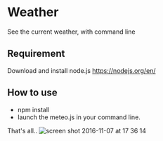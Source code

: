 # Weather
See the current weather, with command line

## Requirement
Download and install node.js https://nodejs.org/en/

## How to use
* npm install
* launch the meteo.js in your command line.

That's all..
![screen shot 2016-11-07 at 17 36 14](https://cloud.githubusercontent.com/assets/16755327/20066132/d5686550-a510-11e6-89ce-be291ee8c093.png)
